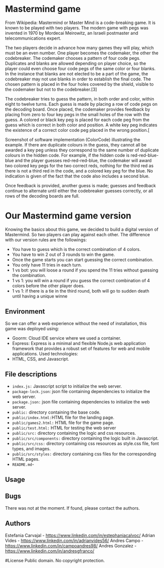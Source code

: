 # Mastermind game
From Wikipedia: Mastermind or Master Mind is a code-breaking game. It is known to be played with two players. The modern game with pegs was invented in 1970 by Mordecai Meirowitz, an Israeli postmaster and telecommunications expert.

The two players decide in advance how many games they will play, which must be an even number. One player becomes the codemaker, the other the codebreaker. The codemaker chooses a pattern of four code pegs. Duplicates and blanks are allowed depending on player choice, so the player could even choose four code pegs of the same color or four blanks. In the instance that blanks are not elected to be a part of the game, the codebreaker may not use blanks in order to establish the final code. The chosen pattern is placed in the four holes covered by the shield, visible to the codemaker but not to the codebreaker.[3]

The codebreaker tries to guess the pattern, in both order and color, within eight to twelve turns. Each guess is made by placing a row of code pegs on the decoding board. Once placed, the codemaker provides feedback by placing from zero to four key pegs in the small holes of the row with the guess. A colored or black key peg is placed for each code peg from the guess which is correct in both color and position. A white key peg indicates the existence of a correct color code peg placed in the wrong position.[

Screenshot of software implementation (ColorCode) illustrating the example.
If there are duplicate colours in the guess, they cannot all be awarded a key peg unless they correspond to the same number of duplicate colours in the hidden code. For example, if the hidden code is red-red-blue-blue and the player guesses red-red-red-blue, the codemaker will award two colored key pegs for the two correct reds, nothing for the third red as there is not a third red in the code, and a colored key peg for the blue. No indication is given of the fact that the code also includes a second blue.

Once feedback is provided, another guess is made; guesses and feedback continue to alternate until either the codebreaker guesses correctly, or all rows of the decoding boards are full.

# Our Mastermind game version
Knowing the basics about this game, we decided to build a digital version of Mastermind. So two players can play against each other. The difference with our version rules are the followings:
- You have to guess which is the correct combination of 4 colors.
- You have to win 2 out of 3 rounds to win the game.
- Once the game starts you can start guessing the correct combination.
- You only have 11 tries in each turn.
- 1 vs bot: you will loose a round if you spend the 11 tries without guessing the combination.
- 1 vs 1: you will win a round if you guess the correct combination of 4 colors before the other player does.
- 1 vs 1: if there is a tie in the third round, both will go to sudden death until having a unique winne

## Environment
So we can offer a web experience without the need of installation, this game was deployed using:
- Goorm: Cloud IDE service where we used a container.
- Express: Express is a minimal and flexible Node.js web application framework that provides a robust set of features for web and mobile applications.
Used technologies:
- HTML, CSS, and Javascript.

## File descriptions
- `index.js:` Javascript script to initialize the web server.
- `package-lock.json`: json file containing dependencies to initialize the web server.
- `package.json:` json file containing dependencies to initialize the web server.
- `public:` directory containing the base code.
- `public/index.html:`HTML file for the landing page.
- `public/games2.html:` HTML file for the game page.
- `public/test.html:` HTML for testing the web server
- `public/src:` directory containing the logic and css resources.
- `public/src/components:` directory containing the logic built in Javascript.
- `public/src/css:` directory containing css resources as style.css file, font types, and images.
- `public/src/styles:` directory containing css files for the corresponding HTML pages.
- `README.md`-

## Usage

## Bugs
There was not at the moment. If found, please contact the authors.

## Authors
Estefania Carvajal - https://www.linkedin.com/in/estephaniacalvoc/
Adrian Vides - https://www.linkedin.com/in/adrianvides56/
Andres Campo - https://www.linkedin.com/in/campoandres98/
Andres Gonzalez - https://www.linkedin.com/in/andresgfranco/

#License
Public domain. No copyright protection.


